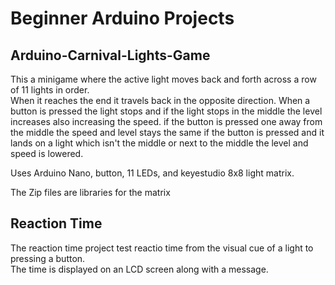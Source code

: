 <h1>Beginner Arduino Projects</h1>

<h2>Arduino-Carnival-Lights-Game</h2>

This a minigame where the active light moves back and forth across a row of 11 lights in order.  
When it reaches the end it travels back in the opposite direction.
When a button is pressed the light stops and if the light stops in the middle the level increases also increasing the speed.
if the button is pressed one away from the middle the speed and level stays the same
if the button is pressed and it lands on a light which isn't the middle or next to the middle the level and speed is lowered.

Uses Arduino Nano, button, 11 LEDs, and keyestudio 8x8 light matrix.

The Zip files are libraries for the matrix

<h2>Reaction Time</h2>

The reaction time project test reactio time from the visual cue of a light to pressing a button.  
The time is displayed on an LCD screen along with a message.
